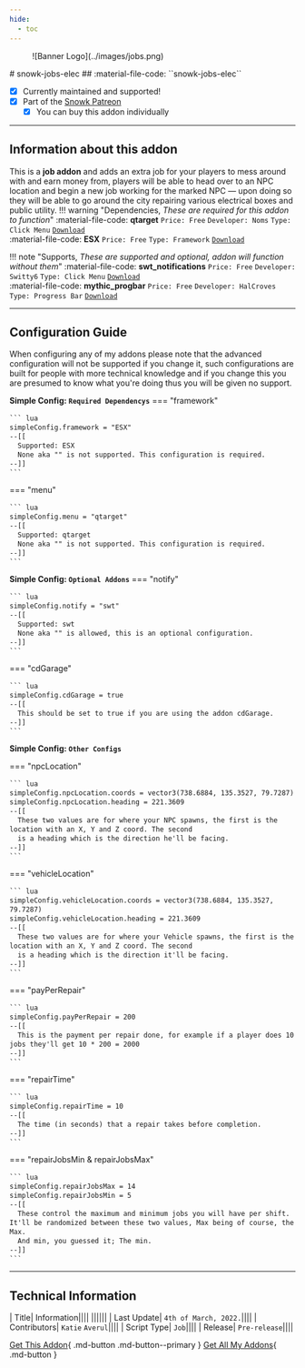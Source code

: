 ```yaml
---
hide:
  - toc
---
```

<figure markdown>
  ![Banner Logo](../images/jobs.png)
</figure>
# snowk-jobs-elec
## :material-file-code: ``snowk-jobs-elec``

- [x] Currently maintained and supported!
- [x] Part of the [Snowk Patreon](../subscription.md)
    * [x] You can buy this addon individually

---
## **Information about this addon**
This is a **job addon** and adds an extra job for your players to mess around with and earn money from, players will be able to head over to an NPC location and begin a new job working for the marked NPC — upon doing so they will be able to go around the city repairing various electrical boxes and public utility.
!!! warning "Dependencies, *These are required for this addon to function*"
    :material-file-code: **qtarget** ``Price: Free`` ``Developer: Noms`` ``Type: Click Menu`` [``Download``](https://forum.cfx.re/t/qtarget-a-re-written-and-optimised-third-eye-solution/3984356)
    <br>
    :material-file-code: **ESX** ``Price: Free`` ``Type: Framework`` [``Download``](https://github.com/esx-framework)

!!! note "Supports, *These are supported and optional, addon will function without them*"
    :material-file-code: **swt_notifications** ``Price: Free`` ``Developer: Switty6`` ``Type: Click Menu`` [``Download``](https://github.com/Switty6/swt_notifications)
    <br>
    :material-file-code: **mythic_progbar** ``Price: Free`` ``Developer: HalCroves`` ``Type: Progress Bar`` [``Download``](https://github.com/HalCroves/mythic_progbar)

---
## **Configuration Guide**
When configuring any of my addons please note that the advanced configuration will not be supported if you change it, such configurations are built for people with more technical knowledge and if you change this you are presumed to know what you're doing thus you will be given no support.

**Simple Config: ``Required Dependencys``**
=== "framework"

    ``` lua
    simpleConfig.framework = "ESX"
    --[[
      Supported: ESX
      None aka "" is not supported. This configuration is required.
    --]]
    ```

=== "menu"

    ``` lua
    simpleConfig.menu = "qtarget"
    --[[
      Supported: qtarget
      None aka "" is not supported. This configuration is required.
    --]]
    ```

**Simple Config: ``Optional Addons``**
=== "notify"

    ``` lua
    simpleConfig.notify = "swt"
    --[[
      Supported: swt
      None aka "" is allowed, this is an optional configuration.
    --]]
    ```

=== "cdGarage"

    ``` lua
    simpleConfig.cdGarage = true
    --[[
      This should be set to true if you are using the addon cdGarage.
    --]]
    ```
**Simple Config: ``Other Configs``**

=== "npcLocation"

    ``` lua
    simpleConfig.npcLocation.coords = vector3(738.6884, 135.3527, 79.7287)
    simpleConfig.npcLocation.heading = 221.3609
    --[[
      These two values are for where your NPC spawns, the first is the location with an X, Y and Z coord. The second
      is a heading which is the direction he'll be facing.
    --]]
    ```

=== "vehicleLocation"

    ``` lua
    simpleConfig.vehicleLocation.coords = vector3(738.6884, 135.3527, 79.7287)
    simpleConfig.vehicleLocation.heading = 221.3609
    --[[
      These two values are for where your Vehicle spawns, the first is the location with an X, Y and Z coord. The second
      is a heading which is the direction it'll be facing.
    --]]
    ```

=== "payPerRepair"

    ``` lua
    simpleConfig.payPerRepair = 200
    --[[
      This is the payment per repair done, for example if a player does 10 jobs they'll get 10 * 200 = 2000
    --]]
    ```

=== "repairTime"

    ``` lua
    simpleConfig.repairTime = 10
    --[[
      The time (in seconds) that a repair takes before completion.
    --]]
    ```

=== "repairJobsMin & repairJobsMax"

    ``` lua
    simpleConfig.repairJobsMax = 14
    simpleConfig.repairJobsMin = 5 
    --[[
      These control the maximum and minimum jobs you will have per shift. It'll be randomized between these two values, Max being of course, the Max.
      And min, you guessed it; The min.
    --]]
    ```

---
## **Technical Information**
| Title| Information||||
||||||
| Last Update| `4th of March, 2022.`||||
| Contributors| `Katie` `Averul`||||
| Script Type| `Job`||||
| Release| `Pre-release`||||


[Get This Addon](#){ .md-button .md-button--primary } [Get All My Addons](#){ .md-button }